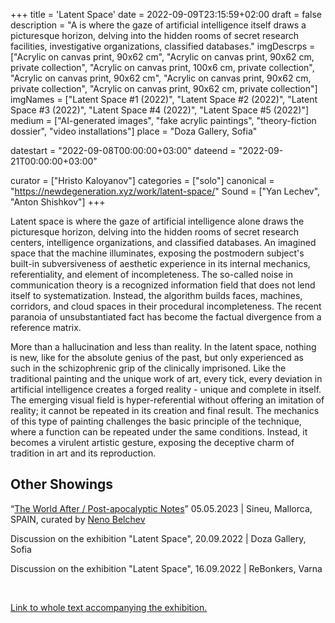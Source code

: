 +++
title = 'Latent Space'
date = 2022-09-09T23:15:59+02:00
draft = false
description = "A is where the gaze of artificial intelligence itself draws a picturesque horizon, delving into the hidden rooms of secret research facilities, investigative organizations, classified databases."
imgDescrps = ["Acrylic on canvas print, 90x62 cm", "Acrylic on canvas print, 90x62 cm, private collection", "Acrylic on canvas print, 100x6 cm, private collection", "Acrylic on canvas print, 90x62 cm", "Acrylic on canvas print, 90x62 cm, private collection", "Acrylic on canvas print, 90x62 cm, private collection"]
imgNames = ["Latent Space #1 (2022)", "Latent Space #2 (2022)", "Latent Space #3 (2022)", "Latent Space #4 (2022)", "Latent Space #5 (2022)"]
medium = ["AI-generated images", "fake acrylic paintings", "theory-fiction dossier", "video installations"]
place = "Doza Gallery, Sofia"

datestart = "2022-09-08T00:00:00+03:00"
dateend = "2022-09-21T00:00:00+03:00"

curator = ["Hristo Kaloyanov"]
categories = ["solo"]
canonical = "https://newdegeneration.xyz/work/latent-space/"
Sound = ["Yan Lechev", "Anton Shishkov"]
+++

Latent space is where the gaze of artificial intelligence alone draws the picturesque horizon, delving into the hidden rooms of secret research centers, intelligence organizations, and classified databases. An imagined space that the machine illuminates, exposing the postmodern subject's built-in subversiveness of aesthetic experience in its internal mechanics, referentiality, and element of incompleteness. The so-called noise in communication theory is a recognized information field that does not lend itself to systematization. Instead, the algorithm builds faces, machines, corridors, and cloud spaces in their procedural incompleteness. The recent paranoia of unsubstantiated fact has become the factual divergence from a reference matrix.

More than a hallucination and less than reality. In the latent space, nothing is new, like for the absolute genius of the past, but only experienced as such in the schizophrenic grip of the clinically imprisoned. Like the traditional painting and the unique work of art, every tick, every deviation in artificial intelligence creates a forged reality - unique and complete in itself. The emerging visual field is hyper-referential without offering an imitation of reality; it cannot be repeated in its creation and final result. The mechanics of this type of painting challenges the basic principle of the technique, where a function can be repeated under the same conditions. Instead, it becomes a virulent artistic gesture, exposing the deceptive charm of tradition in art and its reproduction.

## Other Showings

“[The World After / Post-apocalyptic Notes](www.nenobel.net/neno-art-works.htm)” 05.05.2023 | Sineu, Mallorca, SPAIN, curated by [Neno Belchev](http://www.nenobel.net/neno-za.htm)

Discussion on the exhibition "Latent Space", 20.09.2022 | Doza Gallery, Sofia

Discussion on the exhibition "Latent Space", 16.09.2022 | ReBonkers, Varna

<br>

[Link to whole text accompanying the exhibition.](https://blog.newdegeneration.xyz/latent-space)